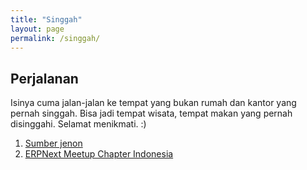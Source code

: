 ```yaml
---
title: "Singgah"
layout: page
permalink: /singgah/
---
```


## Perjalanan

Isinya cuma jalan-jalan ke tempat yang bukan rumah dan kantor yang pernah singgah. Bisa jadi tempat wisata, tempat makan yang pernah disinggahi. Selamat menikmati. :)

1. [Sumber jenon](/singgah/sumberjenon/)
2. [ERPNext Meetup Chapter Indonesia](/Singgah/ERPNextMeetup/)
